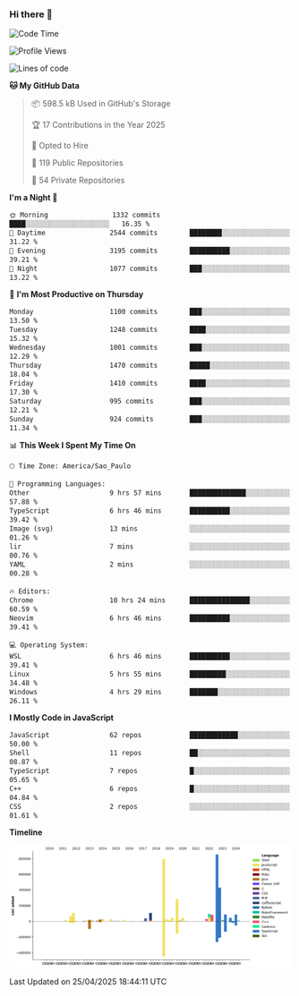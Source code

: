 ### Hi there 👋

<!--START_SECTION:waka-->
![Code Time](http://img.shields.io/badge/Code%20Time-7%2C104%20hrs%2023%20mins-blue)

![Profile Views](http://img.shields.io/badge/Profile%20Views-0-blue)

![Lines of code](https://img.shields.io/badge/From%20Hello%20World%20I%27ve%20Written-3.4%20million%20lines%20of%20code-blue)

**🐱 My GitHub Data** 

> 📦 598.5 kB Used in GitHub's Storage 
 > 
> 🏆 17 Contributions in the Year 2025
 > 
> 💼 Opted to Hire
 > 
> 📜 119 Public Repositories 
 > 
> 🔑 54 Private Repositories 
 > 
**I'm a Night 🦉** 

```text
🌞 Morning                1332 commits        ████░░░░░░░░░░░░░░░░░░░░░   16.35 % 
🌆 Daytime                2544 commits        ████████░░░░░░░░░░░░░░░░░   31.22 % 
🌃 Evening                3195 commits        ██████████░░░░░░░░░░░░░░░   39.21 % 
🌙 Night                  1077 commits        ███░░░░░░░░░░░░░░░░░░░░░░   13.22 % 
```
📅 **I'm Most Productive on Thursday** 

```text
Monday                   1100 commits        ███░░░░░░░░░░░░░░░░░░░░░░   13.50 % 
Tuesday                  1248 commits        ████░░░░░░░░░░░░░░░░░░░░░   15.32 % 
Wednesday                1001 commits        ███░░░░░░░░░░░░░░░░░░░░░░   12.29 % 
Thursday                 1470 commits        █████░░░░░░░░░░░░░░░░░░░░   18.04 % 
Friday                   1410 commits        ████░░░░░░░░░░░░░░░░░░░░░   17.30 % 
Saturday                 995 commits         ███░░░░░░░░░░░░░░░░░░░░░░   12.21 % 
Sunday                   924 commits         ███░░░░░░░░░░░░░░░░░░░░░░   11.34 % 
```


📊 **This Week I Spent My Time On** 

```text
🕑︎ Time Zone: America/Sao_Paulo

💬 Programming Languages: 
Other                    9 hrs 57 mins       ██████████████░░░░░░░░░░░   57.88 % 
TypeScript               6 hrs 46 mins       ██████████░░░░░░░░░░░░░░░   39.42 % 
Image (svg)              13 mins             ░░░░░░░░░░░░░░░░░░░░░░░░░   01.26 % 
lir                      7 mins              ░░░░░░░░░░░░░░░░░░░░░░░░░   00.76 % 
YAML                     2 mins              ░░░░░░░░░░░░░░░░░░░░░░░░░   00.28 % 

🔥 Editors: 
Chrome                   10 hrs 24 mins      ███████████████░░░░░░░░░░   60.59 % 
Neovim                   6 hrs 46 mins       ██████████░░░░░░░░░░░░░░░   39.41 % 

💻 Operating System: 
WSL                      6 hrs 46 mins       ██████████░░░░░░░░░░░░░░░   39.41 % 
Linux                    5 hrs 55 mins       █████████░░░░░░░░░░░░░░░░   34.48 % 
Windows                  4 hrs 29 mins       ███████░░░░░░░░░░░░░░░░░░   26.11 % 
```

**I Mostly Code in JavaScript** 

```text
JavaScript               62 repos            ████████████░░░░░░░░░░░░░   50.00 % 
Shell                    11 repos            ██░░░░░░░░░░░░░░░░░░░░░░░   08.87 % 
TypeScript               7 repos             █░░░░░░░░░░░░░░░░░░░░░░░░   05.65 % 
C++                      6 repos             █░░░░░░░░░░░░░░░░░░░░░░░░   04.84 % 
CSS                      2 repos             ░░░░░░░░░░░░░░░░░░░░░░░░░   01.61 % 
```



**Timeline**

![Lines of Code chart](https://raw.githubusercontent.com/jampow/jampow/master/assets/bar_graph.png)


 Last Updated on 25/04/2025 18:44:11 UTC
<!--END_SECTION:waka-->
